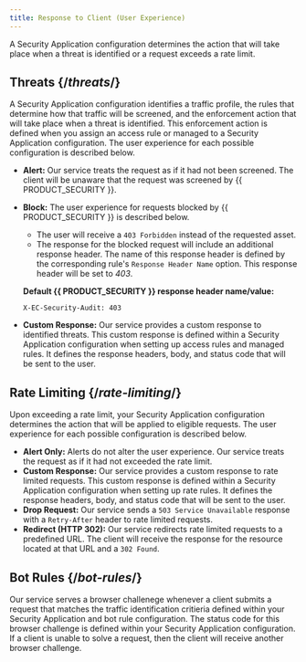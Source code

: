 ```yaml
---
title: Response to Client (User Experience)
---
```


A Security Application configuration determines the action that
will take place when a threat is identified or a request exceeds a rate
limit.

## Threats {/*threats*/}

A Security Application configuration identifies a traffic
profile, the rules that determine how that traffic will be screened, and
the enforcement action that will take place when a threat is identified.
This enforcement action is defined when you assign an access rule or
managed to a Security Application configuration. The user
experience for each possible configuration is described below.
-   **Alert:** Our service treats the request as if it had not been screened. The client will be unaware that the request was screened by {{ PRODUCT_SECURITY }}.
-   **Block:** The user experience for requests blocked by {{ PRODUCT_SECURITY }} is described below.
    -   The user will receive a `403 Forbidden` instead of the requested asset.
    -   The response for the blocked request will include an additional response header. The name of this response header is defined by the corresponding rule's `Response Header Name` option. This response header will be set to *403*.

    **Default {{ PRODUCT_SECURITY }} response header name/value:**

    `X-EC-Security-Audit: 403`

-   **Custom Response:** Our service provides a custom response to identified threats. This custom response is defined within a Security Application configuration when setting up access rules and managed rules. It defines the response headers, body, and status code that will be sent to the user.

## Rate Limiting {/*rate-limiting*/}

Upon exceeding a rate limit, your Security Application
configuration determines the action that will be applied to eligible
requests. The user experience for each possible configuration is
described below.
-   **Alert Only:** Alerts do not alter the user experience. Our service treats the request as if it had not exceeded the rate limit.                                                                                                                                                  
-   **Custom Response:** Our service provides a custom response to rate limited requests. This custom response is defined within a Security Application configuration when setting up rate rules. It defines the response headers, body, and status code that will be sent to the user.
-   **Drop Request:** Our service sends a `503 Service Unavailable` response with a `Retry-After` header to rate limited requests.
-   **Redirect (HTTP 302):** Our service redirects rate limited requests to a predefined URL. The client will receive the response for the resource located at that URL and a `302 Found`.

## Bot Rules {/*bot-rules*/}

Our service serves a browser challenege whenever a client submits a request that matches the traffic identification critieria defined within your Security Application and bot rule configuration. The status code for this browser challenge is defined within your Security Application configuration. If a client is unable to solve a request, then the client will receive another browser challenge.  
